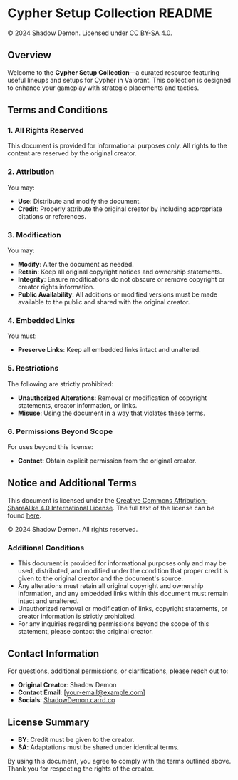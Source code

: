 # Cypher Setup Collection README

© 2024 Shadow Demon. Licensed under [CC BY-SA 4.0](https://creativecommons.org/licenses/by-sa/4.0/).

## Overview

Welcome to the **Cypher Setup Collection**—a curated resource featuring useful lineups and setups for Cypher in Valorant. This collection is designed to enhance your gameplay with strategic placements and tactics.

## Terms and Conditions

### 1. All Rights Reserved

This document is provided for informational purposes only. All rights to the content are reserved by the original creator.

### 2. Attribution

You may:
- **Use**: Distribute and modify the document.
- **Credit**: Properly attribute the original creator by including appropriate citations or references.

### 3. Modification

You may:
- **Modify**: Alter the document as needed.
- **Retain**: Keep all original copyright notices and ownership statements.
- **Integrity**: Ensure modifications do not obscure or remove copyright or creator rights information.
- **Public Availability**: All additions or modified versions must be made available to the public and shared with the original creator.

### 4. Embedded Links

You must:
- **Preserve Links**: Keep all embedded links intact and unaltered.

### 5. Restrictions

The following are strictly prohibited:
- **Unauthorized Alterations**: Removal or modification of copyright statements, creator information, or links.
- **Misuse**: Using the document in a way that violates these terms.

### 6. Permissions Beyond Scope

For uses beyond this license:
- **Contact**: Obtain explicit permission from the original creator.

## Notice and Additional Terms

This document is licensed under the [Creative Commons Attribution-ShareAlike 4.0 International License](https://creativecommons.org/licenses/by-sa/4.0/). The full text of the license can be found [here](https://creativecommons.org/licenses/by-sa/4.0/).

© 2024 Shadow Demon. All rights reserved.

### Additional Conditions

- This document is provided for informational purposes only and may be used, distributed, and modified under the condition that proper credit is given to the original creator and the document's source.
- Any alterations must retain all original copyright and ownership information, and any embedded links within this document must remain intact and unaltered.
- Unauthorized removal or modification of links, copyright statements, or creator information is strictly prohibited.
- For any inquiries regarding permissions beyond the scope of this statement, please contact the original creator.

## Contact Information

For questions, additional permissions, or clarifications, please reach out to:

- **Original Creator**: Shadow Demon
- **Contact Email**: [your-email@example.com]
- **Socials**: [ShadowDemon.carrd.co](https://shadowdemon.carrd.co)

## License Summary

- **BY**: Credit must be given to the creator.
- **SA**: Adaptations must be shared under identical terms.

By using this document, you agree to comply with the terms outlined above. Thank you for respecting the rights of the creator.
